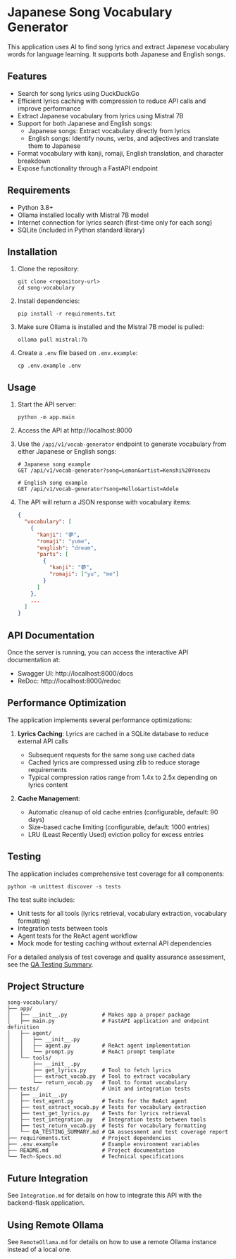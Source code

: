 # Japanese Song Vocabulary Generator

This application uses AI to find song lyrics and extract Japanese vocabulary words for language learning. It supports both Japanese and English songs.

## Features

- Search for song lyrics using DuckDuckGo
- Efficient lyrics caching with compression to reduce API calls and improve performance
- Extract Japanese vocabulary from lyrics using Mistral 7B
- Support for both Japanese and English songs:
  - Japanese songs: Extract vocabulary directly from lyrics
  - English songs: Identify nouns, verbs, and adjectives and translate them to Japanese
- Format vocabulary with kanji, romaji, English translation, and character breakdown
- Expose functionality through a FastAPI endpoint

## Requirements

- Python 3.8+
- Ollama installed locally with Mistral 7B model
- Internet connection for lyrics search (first-time only for each song)
- SQLite (included in Python standard library)

## Installation

1. Clone the repository:
   ```
   git clone <repository-url>
   cd song-vocabulary
   ```

2. Install dependencies:
   ```
   pip install -r requirements.txt
   ```

3. Make sure Ollama is installed and the Mistral 7B model is pulled:
   ```
   ollama pull mistral:7b
   ```

4. Create a `.env` file based on `.env.example`:
   ```
   cp .env.example .env
   ```

## Usage

1. Start the API server:
   ```
   python -m app.main
   ```

2. Access the API at http://localhost:8000

3. Use the `/api/v1/vocab-generator` endpoint to generate vocabulary from either Japanese or English songs:
   ```
   # Japanese song example
   GET /api/v1/vocab-generator?song=Lemon&artist=Kenshi%20Yonezu
   
   # English song example
   GET /api/v1/vocab-generator?song=Hello&artist=Adele
   ```

4. The API will return a JSON response with vocabulary items:
   ```json
   {
     "vocabulary": [
       {
         "kanji": "夢",
         "romaji": "yume",
         "english": "dream",
         "parts": [
           {
             "kanji": "夢",
             "romaji": ["yu", "me"]
           }
         ]
       },
       ...
     ]
   }
   ```

## API Documentation

Once the server is running, you can access the interactive API documentation at:
- Swagger UI: http://localhost:8000/docs
- ReDoc: http://localhost:8000/redoc

## Performance Optimization

The application implements several performance optimizations:

1. **Lyrics Caching**: Lyrics are cached in a SQLite database to reduce external API calls
   - Subsequent requests for the same song use cached data
   - Cached lyrics are compressed using zlib to reduce storage requirements
   - Typical compression ratios range from 1.4x to 2.5x depending on lyrics content

2. **Cache Management**:
   - Automatic cleanup of old cache entries (configurable, default: 90 days)
   - Size-based cache limiting (configurable, default: 1000 entries)
   - LRU (Least Recently Used) eviction policy for excess entries

## Testing

The application includes comprehensive test coverage for all components:

```
python -m unittest discover -s tests
```

The test suite includes:
- Unit tests for all tools (lyrics retrieval, vocabulary extraction, vocabulary formatting)
- Integration tests between tools
- Agent tests for the ReAct agent workflow
- Mock mode for testing caching without external API dependencies

For a detailed analysis of test coverage and quality assurance assessment, see the [QA Testing Summary](tests/QA_TESTING_SUMMARY.md).

## Project Structure

```
song-vocabulary/
├── app/
│   ├── __init__.py           # Makes app a proper package
│   ├── main.py               # FastAPI application and endpoint definition
│   ├── agent/
│   │   ├── __init__.py
│   │   ├── agent.py          # ReAct agent implementation
│   │   └── prompt.py         # ReAct prompt template
│   └── tools/
│       ├── __init__.py
│       ├── get_lyrics.py     # Tool to fetch lyrics
│       ├── extract_vocab.py  # Tool to extract vocabulary
│       └── return_vocab.py   # Tool to format vocabulary
├── tests/                    # Unit and integration tests
│   ├── __init__.py
│   ├── test_agent.py         # Tests for the ReAct agent
│   ├── test_extract_vocab.py # Tests for vocabulary extraction
│   ├── test_get_lyrics.py    # Tests for lyrics retrieval
│   ├── test_integration.py   # Integration tests between tools
│   ├── test_return_vocab.py  # Tests for vocabulary formatting
│   └── QA_TESTING_SUMMARY.md # QA assessment and test coverage report
├── requirements.txt          # Project dependencies
├── .env.example              # Example environment variables
├── README.md                 # Project documentation
└── Tech-Specs.md             # Technical specifications
```

## Future Integration

See `Integration.md` for details on how to integrate this API with the backend-flask application.

## Using Remote Ollama

See `RemoteOllama.md` for details on how to use a remote Ollama instance instead of a local one.
